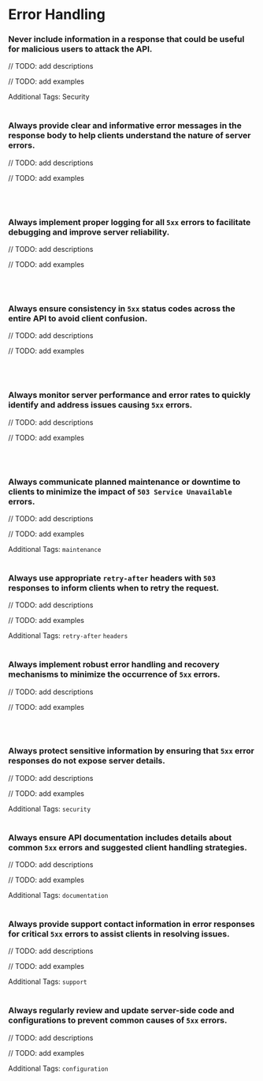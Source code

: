 # Error Handling


### Never include information in a response that could be useful for malicious users to attack the API.

// TODO: add descriptions

// TODO: add examples

Additional Tags: Security
<br><br>


### Always provide clear and informative error messages in the response body to help clients understand the nature of server errors.

// TODO: add descriptions

// TODO: add examples

<br><br>


### Always implement proper logging for all `5xx` errors to facilitate debugging and improve server reliability.

// TODO: add descriptions

// TODO: add examples

<br><br>


### Always ensure consistency in `5xx` status codes across the entire API to avoid client confusion.

// TODO: add descriptions

// TODO: add examples

<br><br>


### Always monitor server performance and error rates to quickly identify and address issues causing `5xx` errors.

// TODO: add descriptions

// TODO: add examples

<br><br>


### Always communicate planned maintenance or downtime to clients to minimize the impact of `503 Service Unavailable` errors.

// TODO: add descriptions

// TODO: add examples

Additional Tags: `maintenance`
<br><br>


### Always use appropriate `retry-after` headers with `503` responses to inform clients when to retry the request.

// TODO: add descriptions

// TODO: add examples

Additional Tags: `retry-after` `headers`
<br><br>


### Always implement robust error handling and recovery mechanisms to minimize the occurrence of `5xx` errors.

// TODO: add descriptions

// TODO: add examples

<br><br>


### Always protect sensitive information by ensuring that `5xx` error responses do not expose server details.

// TODO: add descriptions

// TODO: add examples

Additional Tags: `security`
<br><br>


### Always ensure API documentation includes details about common `5xx` errors and suggested client handling strategies.

// TODO: add descriptions

// TODO: add examples

Additional Tags: `documentation`
<br><br>


### Always provide support contact information in error responses for critical `5xx` errors to assist clients in resolving issues.

// TODO: add descriptions

// TODO: add examples

Additional Tags: `support`
<br><br>


### Always regularly review and update server-side code and configurations to prevent common causes of `5xx` errors.

// TODO: add descriptions

// TODO: add examples

Additional Tags: `configuration`
<br><br>